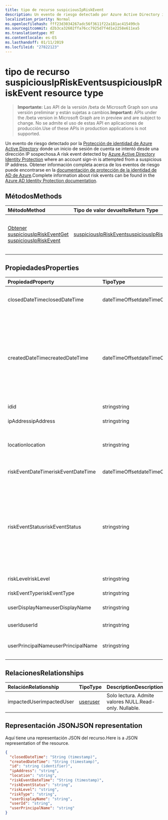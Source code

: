 ```yaml
---
title: tipo de recurso suspiciousIpRiskEvent
description: Un evento de riesgo detectado por Azure Active Directory identidad protección donde un inicio de sesión de cuenta se intentó desde una dirección IP sospechosa. Obtener información completa acerca de los eventos de riesgo puede encontrarse en la documentación de protección de la identidad de AD de Azure.
localization_priority: Normal
ms.openlocfilehash: fff23d3034267adc56f3611f22a181ac415499cb
ms.sourcegitcommit: d2b3ca32602ffa76cc7925d7f4d1e2258e611ea5
ms.translationtype: MT
ms.contentlocale: es-ES
ms.lasthandoff: 01/11/2019
ms.locfileid: "27822123"
---
```

# <a name="suspiciousipriskevent-resource-type"></a><span data-ttu-id="41650-104">tipo de recurso suspiciousIpRiskEvent</span><span class="sxs-lookup"><span data-stu-id="41650-104">suspiciousIpRiskEvent resource type</span></span>

> <span data-ttu-id="41650-105">**Importante:** Las API de la versión /beta de Microsoft Graph son una versión preliminar y están sujetas a cambios.</span><span class="sxs-lookup"><span data-stu-id="41650-105">**Important:** APIs under the /beta version in Microsoft Graph are in preview and are subject to change.</span></span> <span data-ttu-id="41650-106">No se admite el uso de estas API en aplicaciones de producción.</span><span class="sxs-lookup"><span data-stu-id="41650-106">Use of these APIs in production applications is not supported.</span></span>

<span data-ttu-id="41650-107">Un evento de riesgo detectado por la [Protección de identidad de Azure Active Directory](https://azure.microsoft.com/en-us/documentation/articles/active-directory-identityprotection/) donde un inicio de sesión de cuenta se intentó desde una dirección IP sospechosa.</span><span class="sxs-lookup"><span data-stu-id="41650-107">A risk event detected by [Azure Active Directory Identity Protection](https://azure.microsoft.com/en-us/documentation/articles/active-directory-identityprotection/) where an account sign-in is attempted from a suspicious IP address.</span></span> <span data-ttu-id="41650-108">Obtener información completa acerca de los eventos de riesgo puede encontrarse en la [documentación de protección de la identidad de AD de Azure](https://azure.microsoft.com/en-us/documentation/articles/active-directory-identityprotection-risk-events-types/).</span><span class="sxs-lookup"><span data-stu-id="41650-108">Complete information about risk events can be found in the [Azure AD Identity Protection documentation](https://azure.microsoft.com/en-us/documentation/articles/active-directory-identityprotection-risk-events-types/).</span></span>


## <a name="methods"></a><span data-ttu-id="41650-109">Métodos</span><span class="sxs-lookup"><span data-stu-id="41650-109">Methods</span></span>

| <span data-ttu-id="41650-110">Método</span><span class="sxs-lookup"><span data-stu-id="41650-110">Method</span></span>           | <span data-ttu-id="41650-111">Tipo de valor devuelto</span><span class="sxs-lookup"><span data-stu-id="41650-111">Return Type</span></span>    |<span data-ttu-id="41650-112">Descripción</span><span class="sxs-lookup"><span data-stu-id="41650-112">Description</span></span>|
|:---------------|:--------|:----------|
|[<span data-ttu-id="41650-113">Obtener suspiciousIpRiskEvent</span><span class="sxs-lookup"><span data-stu-id="41650-113">Get suspiciousIpRiskEvent</span></span>](../api/suspiciousipriskevent-get.md) | [<span data-ttu-id="41650-114">suspiciousIpRiskEvent</span><span class="sxs-lookup"><span data-stu-id="41650-114">suspiciousIpRiskEvent</span></span>](suspiciousipriskevent.md) |<span data-ttu-id="41650-115">Leer las propiedades y las relaciones del objeto suspiciousIpRiskEvent.</span><span class="sxs-lookup"><span data-stu-id="41650-115">Read properties and relationships of suspiciousIpRiskEvent object.</span></span>|

## <a name="properties"></a><span data-ttu-id="41650-116">Propiedades</span><span class="sxs-lookup"><span data-stu-id="41650-116">Properties</span></span>
| <span data-ttu-id="41650-117">Propiedad</span><span class="sxs-lookup"><span data-stu-id="41650-117">Property</span></span>     | <span data-ttu-id="41650-118">Tipo</span><span class="sxs-lookup"><span data-stu-id="41650-118">Type</span></span>   |<span data-ttu-id="41650-119">Description</span><span class="sxs-lookup"><span data-stu-id="41650-119">Description</span></span>|
|:---------------|:--------|:----------|
|<span data-ttu-id="41650-120">closedDateTime</span><span class="sxs-lookup"><span data-stu-id="41650-120">closedDateTime</span></span>|<span data-ttu-id="41650-121">dateTimeOffset</span><span class="sxs-lookup"><span data-stu-id="41650-121">dateTimeOffset</span></span>| <span data-ttu-id="41650-122">La fecha y hora en que se ha cerrado el evento de riesgo</span><span class="sxs-lookup"><span data-stu-id="41650-122">The date and time that the risk event was closed</span></span>|
|<span data-ttu-id="41650-123">createdDateTime</span><span class="sxs-lookup"><span data-stu-id="41650-123">createdDateTime</span></span>|<span data-ttu-id="41650-124">dateTimeOffset</span><span class="sxs-lookup"><span data-stu-id="41650-124">dateTimeOffset</span></span>| <span data-ttu-id="41650-125">La fecha y hora en que se creó el evento de riesgo.</span><span class="sxs-lookup"><span data-stu-id="41650-125">The date and time that the risk event was created.</span></span> <span data-ttu-id="41650-126">Siempre es mayor o igual que la fecha y hora del evento riesgo propio.</span><span class="sxs-lookup"><span data-stu-id="41650-126">This is always greater than or equal to the datetime of the risk event itself.</span></span> <span data-ttu-id="41650-127">Ésta es la propiedad correcta para utilizar como filtro al consultar los eventos de riesgo.</span><span class="sxs-lookup"><span data-stu-id="41650-127">This is the correct property to use as a filter when querying risk events.</span></span>|
|<span data-ttu-id="41650-128">id</span><span class="sxs-lookup"><span data-stu-id="41650-128">id</span></span>|<span data-ttu-id="41650-129">string</span><span class="sxs-lookup"><span data-stu-id="41650-129">string</span></span>| <span data-ttu-id="41650-130">Solo lectura</span><span class="sxs-lookup"><span data-stu-id="41650-130">Read-only</span></span>|
|<span data-ttu-id="41650-131">ipAddress</span><span class="sxs-lookup"><span data-stu-id="41650-131">ipAddress</span></span>|<span data-ttu-id="41650-132">string</span><span class="sxs-lookup"><span data-stu-id="41650-132">string</span></span>| <span data-ttu-id="41650-133">La dirección IP de inicio de sesión de</span><span class="sxs-lookup"><span data-stu-id="41650-133">The IP address of the sign-in</span></span>|
|<span data-ttu-id="41650-134">location</span><span class="sxs-lookup"><span data-stu-id="41650-134">location</span></span>|<span data-ttu-id="41650-135">string</span><span class="sxs-lookup"><span data-stu-id="41650-135">string</span></span>| <span data-ttu-id="41650-136">La ubicación que se adjunta a la dirección IP de inicio de sesión de</span><span class="sxs-lookup"><span data-stu-id="41650-136">The location attached to the IP address of the sign-in</span></span>|
|<span data-ttu-id="41650-137">riskEventDateTime</span><span class="sxs-lookup"><span data-stu-id="41650-137">riskEventDateTime</span></span>|<span data-ttu-id="41650-138">dateTimeOffset</span><span class="sxs-lookup"><span data-stu-id="41650-138">dateTimeOffset</span></span>| <span data-ttu-id="41650-139">Fecha y hora en que se produjo el evento de riesgo</span><span class="sxs-lookup"><span data-stu-id="41650-139">The date and time when the risk event occurred</span></span>|
|<span data-ttu-id="41650-140">riskEventStatus</span><span class="sxs-lookup"><span data-stu-id="41650-140">riskEventStatus</span></span>|<span data-ttu-id="41650-141">string</span><span class="sxs-lookup"><span data-stu-id="41650-141">string</span></span>| <span data-ttu-id="41650-142">Los valores posibles son: `active`, `remediated`, `dismissedAsFixed`, `dismissedAsFalsePositive`, `dismissedAsIgnore`, `loginBlocked`, `closedMfaAuto` y `closedMultipleReasons`.</span><span class="sxs-lookup"><span data-stu-id="41650-142">Possible values are: `active`, `remediated`, `dismissedAsFixed`, `dismissedAsFalsePositive`, `dismissedAsIgnore`, `loginBlocked`, `closedMfaAuto`, `closedMultipleReasons`.</span></span>|
|<span data-ttu-id="41650-143">riskLevel</span><span class="sxs-lookup"><span data-stu-id="41650-143">riskLevel</span></span>|<span data-ttu-id="41650-144">string</span><span class="sxs-lookup"><span data-stu-id="41650-144">string</span></span>| <span data-ttu-id="41650-145">Los valores posibles son: `low`, `medium` y `high`.</span><span class="sxs-lookup"><span data-stu-id="41650-145">Possible values are: `low`, `medium`, `high`.</span></span>|
|<span data-ttu-id="41650-146">riskEventType</span><span class="sxs-lookup"><span data-stu-id="41650-146">riskEventType</span></span>|<span data-ttu-id="41650-147">string</span><span class="sxs-lookup"><span data-stu-id="41650-147">string</span></span>| <span data-ttu-id="41650-148">El tipo de riesgo</span><span class="sxs-lookup"><span data-stu-id="41650-148">The type of risk</span></span>|
|<span data-ttu-id="41650-149">userDisplayName</span><span class="sxs-lookup"><span data-stu-id="41650-149">userDisplayName</span></span>|<span data-ttu-id="41650-150">string</span><span class="sxs-lookup"><span data-stu-id="41650-150">string</span></span>| <span data-ttu-id="41650-151">El nombre del usuario en riesgo</span><span class="sxs-lookup"><span data-stu-id="41650-151">The name of the user at risk</span></span>|
|<span data-ttu-id="41650-152">userId</span><span class="sxs-lookup"><span data-stu-id="41650-152">userId</span></span>|<span data-ttu-id="41650-153">string</span><span class="sxs-lookup"><span data-stu-id="41650-153">string</span></span>| <span data-ttu-id="41650-154">El identificador del usuario en riesgo</span><span class="sxs-lookup"><span data-stu-id="41650-154">The id of the user at risk</span></span>|
|<span data-ttu-id="41650-155">userPrincipalName</span><span class="sxs-lookup"><span data-stu-id="41650-155">userPrincipalName</span></span>|<span data-ttu-id="41650-156">string</span><span class="sxs-lookup"><span data-stu-id="41650-156">string</span></span>| <span data-ttu-id="41650-157">El nombre principal de usuario del usuario en riesgo</span><span class="sxs-lookup"><span data-stu-id="41650-157">The user principal name of the user at risk</span></span>|

## <a name="relationships"></a><span data-ttu-id="41650-158">Relaciones</span><span class="sxs-lookup"><span data-stu-id="41650-158">Relationships</span></span>
| <span data-ttu-id="41650-159">Relación</span><span class="sxs-lookup"><span data-stu-id="41650-159">Relationship</span></span> | <span data-ttu-id="41650-160">Tipo</span><span class="sxs-lookup"><span data-stu-id="41650-160">Type</span></span>   |<span data-ttu-id="41650-161">Description</span><span class="sxs-lookup"><span data-stu-id="41650-161">Description</span></span>|
|:---------------|:--------|:----------|
|<span data-ttu-id="41650-162">impactedUser</span><span class="sxs-lookup"><span data-stu-id="41650-162">impactedUser</span></span>|[<span data-ttu-id="41650-163">user</span><span class="sxs-lookup"><span data-stu-id="41650-163">user</span></span>](user.md)| <span data-ttu-id="41650-p105">Solo lectura. Admite valores NULL.</span><span class="sxs-lookup"><span data-stu-id="41650-p105">Read-only. Nullable.</span></span>|

## <a name="json-representation"></a><span data-ttu-id="41650-166">Representación JSON</span><span class="sxs-lookup"><span data-stu-id="41650-166">JSON representation</span></span>

<span data-ttu-id="41650-167">Aquí tiene una representación JSON del recurso.</span><span class="sxs-lookup"><span data-stu-id="41650-167">Here is a JSON representation of the resource.</span></span>

<!-- {
  "blockType": "resource",
  "optionalProperties": [

  ],
  "@odata.type": "microsoft.graph.suspiciousIpRiskEvent"
}-->

```json
{
  "closedDateTime": "String (timestamp)",
  "createdDateTime": "String (timestamp)",
  "id": "string (identifier)",
  "ipAddress": "string",
  "location": "string",
  "riskEventDateTime": "String (timestamp)",
  "riskEventStatus": "string",
  "riskLevel": "string",
  "riskType": "string",
  "userDisplayName": "string",
  "userId": "string",
  "userPrincipalName": "string"
}

```

<!-- uuid: 8fcb5dbc-d5aa-4681-8e31-b001d5168d79
2015-10-25 14:57:30 UTC -->
<!-- {
  "type": "#page.annotation",
  "description": "suspiciousIpRiskEvent resource",
  "keywords": "",
  "section": "documentation",
  "tocPath": ""
}-->
